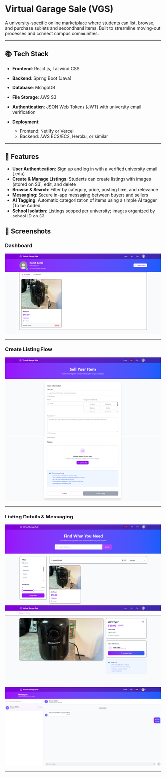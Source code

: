 # Virtual Garage Sale (VGS)

A university-specific online marketplace where students can list, browse, and purchase sublets and secondhand items. Built to streamline moving-out processes and connect campus communities.

---

## 📚 Tech Stack

* **Frontend**: React.js, Tailwind CSS
* **Backend**: Spring Boot (Java)
* **Database**: MongoDB
* **File Storage**: AWS S3
* **Authentication**: JSON Web Tokens (JWT) with university email verification
* **Deployment**:

  * Frontend: Netlify or Vercel
  * Backend: AWS ECS/EC2, Heroku, or similar

---

## 🚀 Features

* **User Authentication**: Sign up and log in with a verified university email (.edu)
* **Create & Manage Listings**: Students can create listings with images (stored on S3), edit, and delete
* **Browse & Search**: Filter by category, price, posting time, and relevance
* **Messaging**: Secure in-app messaging between buyers and sellers
* **AI Tagging**: Automatic categorization of items using a simple AI tagger (To be Added)
* **School Isolation**: Listings scoped per university; images organized by school ID on S3


## 📸 Screenshots

### Dashboard

![Dashboard Screenshot](./screenshots/user_dashboard.png)

---

### Create Listing Flow

![Create Listing Flow 1](./screenshots/create_listing1.png)
![Create Listing Flow 2](./screenshots/create_listing2.png)

---

### Listing Details & Messaging

![Browse Screenshot](./screenshots/browse.png)
![Listing Details Screenshot](./screenshots/listingdetails.png)
![Chat Screenshot](./screenshots/chat.png)


---


